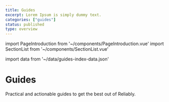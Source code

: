 ```yaml
---
title: Guides
excerpt: Lorem Ipsum is simply dummy text.
categories: ["guides"]
status: published
type: overview
---
```

import PageIntroduction from '~/components/PageIntroduction.vue'
import SectionList from '~/components/SectionList.vue'

import data from '~/data/guides-index-data.json'

# Guides

<PageIntroduction>
  Practical and actionable guides to get the best out of Reliably.
</PageIntroduction>

<SectionList
    title="CI Pipeline"
    categoryName="ci-pipeline"
    description="Run Reliably as part of your CI pipeline"
    link="/guides/ci-pipeline/"
    :list="data['ci-pipeline'].links"
/>

<SectionList
    title="Running with Kubernetes"
    categoryName="kubectl-plugin"
    description="Run Reliably with Kunernetes"
    link="/guides/"
    :list="data['kubernetes-links'].links"
/>